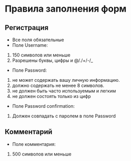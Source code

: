 # Правила заполнения форм

## Регистрация

* Все поля обязательные
* Поле Username:

1. 150 символов или меньше
2. Разрешены буквы, цифры и @/./+/-/_

* Поле Password:

1. не может cодержать вашу личную информацию.
2. должно содержать не менее 8 символов.
3. не должен быть часто используемым и легким
4. не должен состоять только из цифр

* Поле Password confirmation:

1. Должен совпадать с паролем в поле Password

## Комментарий

* Поле комментария:

1. 500 символов или меньше
